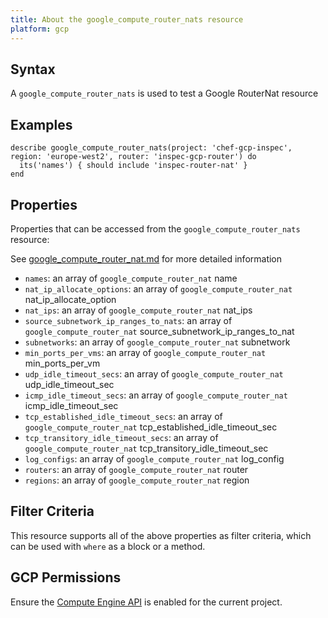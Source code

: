 ```yaml
---
title: About the google_compute_router_nats resource
platform: gcp
---
```


## Syntax
A `google_compute_router_nats` is used to test a Google RouterNat resource

## Examples
```
describe google_compute_router_nats(project: 'chef-gcp-inspec', region: 'europe-west2', router: 'inspec-gcp-router') do
  its('names') { should include 'inspec-router-nat' }
end
```

## Properties
Properties that can be accessed from the `google_compute_router_nats` resource:

See [google_compute_router_nat.md](google_compute_router_nat.md) for more detailed information
  * `names`: an array of `google_compute_router_nat` name
  * `nat_ip_allocate_options`: an array of `google_compute_router_nat` nat_ip_allocate_option
  * `nat_ips`: an array of `google_compute_router_nat` nat_ips
  * `source_subnetwork_ip_ranges_to_nats`: an array of `google_compute_router_nat` source_subnetwork_ip_ranges_to_nat
  * `subnetworks`: an array of `google_compute_router_nat` subnetwork
  * `min_ports_per_vms`: an array of `google_compute_router_nat` min_ports_per_vm
  * `udp_idle_timeout_secs`: an array of `google_compute_router_nat` udp_idle_timeout_sec
  * `icmp_idle_timeout_secs`: an array of `google_compute_router_nat` icmp_idle_timeout_sec
  * `tcp_established_idle_timeout_secs`: an array of `google_compute_router_nat` tcp_established_idle_timeout_sec
  * `tcp_transitory_idle_timeout_secs`: an array of `google_compute_router_nat` tcp_transitory_idle_timeout_sec
  * `log_configs`: an array of `google_compute_router_nat` log_config
  * `routers`: an array of `google_compute_router_nat` router
  * `regions`: an array of `google_compute_router_nat` region

## Filter Criteria
This resource supports all of the above properties as filter criteria, which can be used
with `where` as a block or a method.

## GCP Permissions

Ensure the [Compute Engine API](https://console.cloud.google.com/apis/library/compute.googleapis.com/) is enabled for the current project.
